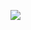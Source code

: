 ![](https://github-readme-stats.vercel.app/api?username=glitchsoftware&count_private=true&theme=onedark)

